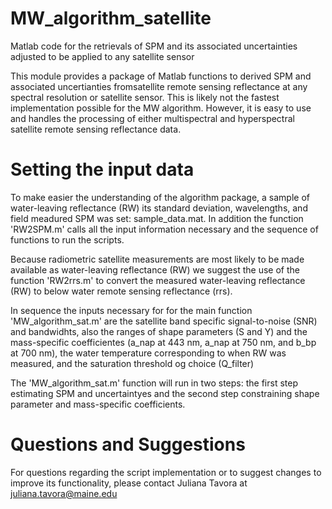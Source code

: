 # MW_algorithm_satellite
Matlab code for the retrievals of SPM and its associated uncertainties adjusted to be applied to any satellite sensor

This module provides a package of Matlab functions to derived SPM and associated uncertianties fromsatellite remote sensing reflectance at any spectral resolution or satellite sensor. This is likely not the fastest implementation possible for the MW algorithm. However, it is easy to use and handles the processing of either multispectral and hyperspectral satellite remote sensing reflectance data. 

# Setting the input data 

To make easier the understanding of the algorithm package, a sample of water-leaving reflectance (RW) its standard deviation, wavelengths, and  field meadured SPM was set: sample_data.mat. 
In addition the function 'RW2SPM.m' calls all the input information necessary and the sequence of functions to run the scripts.

Because radiometric satellite measurements are most likely to be made available as water-leaving reflectance (RW) we suggest the use of the function 'RW2rrs.m' to convert the measured water-leaving reflectance (RW) to below water remote sensing reflectance (rrs). 

In sequence the inputs necessary for for the main function 'MW_algorithm_sat.m' are the satellite band specific signal-to-noise (SNR) and bandwidhts, also the ranges of shape parameters (S and Y) and the mass-specific coefficientes (a_nap at 443 nm, a_nap at 750 nm, and b_bp at 700 nm), the water temperature corresponding to when RW was measured, and the saturation threshold og choice (Q_filter)

The 'MW_algorithm_sat.m' function will run in two steps: the first step estimating SPM and uncertaintyes and the second step constraining shape parameter and mass-specific coefficients.

# Questions and Suggestions

For questions regarding the script implementation or to suggest changes to improve its functionality, please contact Juliana Tavora at juliana.tavora@maine.edu
